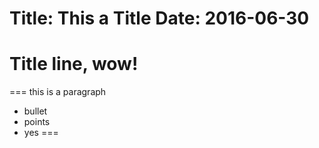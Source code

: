 Title: This a Title
Date: 2016-06-30
===

# Title line, wow!
===
this is a paragraph
 - bullet
 - points
 - yes
===
